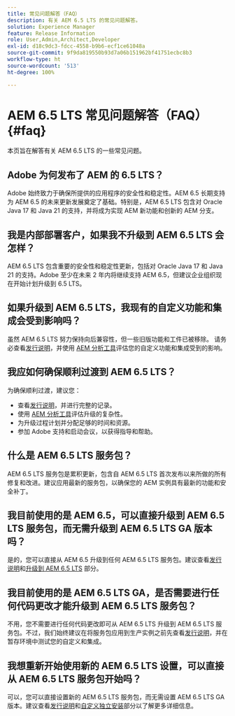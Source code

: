 ```yaml
---
title: 常见问题解答（FAQ）
description: 有关 AEM 6.5 LTS 的常见问题解答。
solution: Experience Manager
feature: Release Information
role: User,Admin,Architect,Developer
exl-id: d18c9dc3-fdcc-4558-b9b6-ecf1ce61048a
source-git-commit: 9f9da819550b93d7a06b151962bf41751ecbc8b3
workflow-type: ht
source-wordcount: '513'
ht-degree: 100%

---
```


# AEM 6.5 LTS 常见问题解答（FAQ） {#faq}

本页旨在解答有关 AEM 6.5 LTS 的一些常见问题。

## Adobe 为何发布了 AEM 的 6.5 LTS？

Adobe 始终致力于确保所提供的应用程序的安全性和稳定性。AEM 6.5 长期支持为 AEM 6.5 的未来更新发展奠定了基础。特别是，AEM 6.5 LTS 包含对 Oracle Java 17 和 Java 21 的支持，并将成为实现 AEM 新功能和创新的 AEM 分支。

## 我是内部部署客户，如果我不升级到 AEM 6.5 LTS 会怎样？

AEM 6.5 LTS 包含重要的安全性和稳定性更新，包括对 Oracle Java 17 和 Java 21 的支持。Adobe 至少在未来 2 年内将继续支持 AEM 6.5，但建议企业组织现在开始计划升级到 6.5 LTS。

## 如果升级到 AEM 6.5 LTS，我现有的自定义功能和集成会受到影响吗？

虽然 AEM 6.5 LTS 努力保持向后兼容性，但一些旧版功能和工件已被移除。
请务必查看[发行说明](/help/release-notes/release-notes.md#deprecated-and-removed-features)，并使用 [AEM 分析工具](/help/sites-deploying/aem-analyzer.md)评估您的自定义功能和集成受到的影响。

## 我应如何确保顺利过渡到 AEM 6.5 LTS？

为确保顺利过渡，建议您：

* 查看[发行说明](/help/release-notes/release-notes.md)，并进行完整的记录。
* 使用 [AEM 分析工具](/help/sites-deploying/aem-analyzer.md)评估升级的复杂性。
* 为升级过程计划并分配足够的时间和资源。
* 参加 Adobe 支持和启动会议，以获得指导和帮助。

## 什么是 AEM 6.5 LTS 服务包？

AEM 6.5 LTS 服务包是累积更新，包含自 AEM 6.5 LTS 首次发布以来所做的所有修复和改进。建议应用最新的服务包，以确保您的 AEM 实例具有最新的功能和安全补丁。

## 我目前使用的是 AEM 6.5，可以直接升级到 AEM 6.5 LTS 服务包，而无需升级到 AEM 6.5 LTS GA 版本吗？

是的，您可以直接从 AEM 6.5 升级到任何 AEM 6.5 LTS 服务包。建议查看[发行说明](/help/release-notes/release-notes.md)和[升级到 AEM 6.5 LTS](/help/sites-deploying/upgrade.md) 部分。

## 我目前使用的是 AEM 6.5 LTS GA，是否需要进行任何代码更改才能升级到 AEM 6.5 LTS 服务包？

不用，您不需要进行任何代码更改即可从 AEM 6.5 LTS 升级到 AEM 6.5 LTS 服务包。不过，我们始终建议在将服务包应用到生产实例之前先查看[发行说明](/help/release-notes/release-notes.md)，并在暂存环境中测试您的自定义和集成。

## 我想重新开始使用新的 AEM 6.5 LTS 设置，可以直接从 AEM 6.5 LTS 服务包开始吗？

可以，您可以直接设置新的 AEM 6.5 LTS 服务包，而无需设置 AEM 6.5 LTS GA 版本。建议查看[发行说明](/help/release-notes/release-notes.md)和[自定义独立安装](/help/sites-deploying/custom-standalone-install.md)部分以了解更多详细信息。
